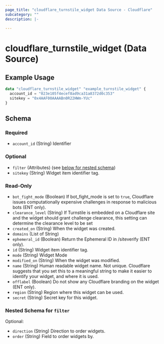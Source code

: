 ```yaml
---
page_title: "cloudflare_turnstile_widget Data Source - Cloudflare"
subcategory: ""
description: |-
  
---
```


# cloudflare_turnstile_widget (Data Source)



## Example Usage

```terraform
data "cloudflare_turnstile_widget" "example_turnstile_widget" {
  account_id = "023e105f4ecef8ad9ca31a8372d0c353"
  sitekey = "0x4AAF00AAAABn0R22HWm-YUc"
}
```

<!-- schema generated by tfplugindocs -->
## Schema

### Required

- `account_id` (String) Identifier

### Optional

- `filter` (Attributes) (see [below for nested schema](#nestedatt--filter))
- `sitekey` (String) Widget item identifier tag.

### Read-Only

- `bot_fight_mode` (Boolean) If bot_fight_mode is set to `true`, Cloudflare issues computationally
expensive challenges in response to malicious bots (ENT only).
- `clearance_level` (String) If Turnstile is embedded on a Cloudflare site and the widget should grant challenge clearance,
this setting can determine the clearance level to be set
- `created_on` (String) When the widget was created.
- `domains` (List of String)
- `ephemeral_id` (Boolean) Return the Ephemeral ID in /siteverify (ENT only).
- `id` (String) Widget item identifier tag.
- `mode` (String) Widget Mode
- `modified_on` (String) When the widget was modified.
- `name` (String) Human readable widget name. Not unique. Cloudflare suggests that you
set this to a meaningful string to make it easier to identify your
widget, and where it is used.
- `offlabel` (Boolean) Do not show any Cloudflare branding on the widget (ENT only).
- `region` (String) Region where this widget can be used.
- `secret` (String) Secret key for this widget.

<a id="nestedatt--filter"></a>
### Nested Schema for `filter`

Optional:

- `direction` (String) Direction to order widgets.
- `order` (String) Field to order widgets by.


